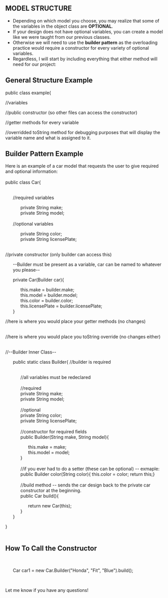 MODEL STRUCTURE
----------------------------------------------------------------------------------------------

- Depending on which model you choose, you may realize that some of the variables in the object class are __OPTIONAL__.
- If your design does not have optional variables, you can create a model like we were taught from our previous classes.
- Otherwise we will need to use the __builder pattern__ as the overloading practice would require a constructor for every variety of optional variables.
- Regardless, I will start by including everything that either method will need for our project:

General Structure Example
------------------------------------------------
public class example{

//variables

//public constructor (so other files can access the constructor)

//getter methods for every variable

//overridded toString method for debugging purposes that will display the variable name and what is assigned to it.


Builder Pattern Example
-----------------------------------------------

Here is an example of a car model that requests the user to give required and optional information:
<br /><br />
public class Car{
<br /><br />
 <ul>
	 //required variables<br />
    <ul>
		private String make;<br />
  	private String model;<br />
		</ul>
		
<br />
  //optional variables<br />
		<ul>
    private String color;<br />
    private String licensePlate;<br />
		</ul>
		<br />
</ul>
		
  //private constructor (only builder can access this)<br />
	<ul> --Builder must be present as a variable, car can be named to whatever you please-- </ul>
  <ul>
		private Car(Builder car){ <br />
			<ul>
				this.make = builder.make;<br />
				this.model = builder.model;<br />
				this.color = builder.color;<br />
				this.licensePlate = builder.licensePlate;<br />
			</ul>
		}<br />
</ul>
//here is where you would place your getter methods (no changes)<br /><br />

//here is where you would place you toString override (no changes either)<br /><br />

//--Builder Inner Class-- <br />
<ul>
	public static class Builder{ //builder is required<br /><br />
	<ul>
		//all variables must be redeclared<br /><br />
		//required <br />
		private String make;<br />
		private String model; <br /><br />
		//optional<br />
		private String color; <br />
		private String licensePlate; <br />
		<br />
		//constructor for required fields<br />
		public Builder(String make, String model){<br />
		<ul>
			this.make = make;<br />
			this.model = model;<br />
		</ul>
		}<br /><br />
		//if you ever had to do a setter (these can be optional) -- exmaple:<br />
		public Builder color(String color){ this.color = color; return this;}<br />
		<br />
		//build method -- sends the car design back to the private car constructor at the beginning.<br />
		public Car build(){<br />
		<ul>return new Car(this);</ul>
		}
	</ul>
	}
</ul>}<br /><br />


<h2>How To Call the Constructor</h2>

<br />
<ul>
	Car car1 = new Car.Builder("Honda", "Fit", "Blue").build(); 
</ul>
<br />

Let me know if you have any questions!


    
